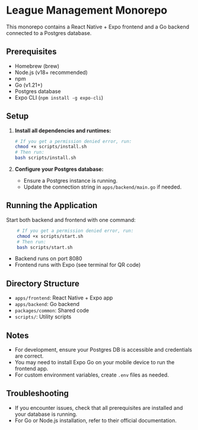 # League Management Monorepo

This monorepo contains a React Native + Expo frontend and a Go backend connected to a Postgres database.

## Prerequisites
- Homebrew (brew)
- Node.js (v18+ recommended)
- npm
- Go (v1.21+)
- Postgres database
- Expo CLI (`npm install -g expo-cli`)

## Setup

1. **Install all dependencies and runtimes:**
   ```bash
   # If you get a permission denied error, run:
   chmod +x scripts/install.sh
   # Then run:
   bash scripts/install.sh
   ```

2. **Configure your Postgres database:**
   - Ensure a Postgres instance is running.
   - Update the connection string in `apps/backend/main.go` if needed.

## Running the Application

Start both backend and frontend with one command:
```bash
    # If you get a permission denied error, run:
    chmod +x scripts/start.sh
    # Then run:
    bash scripts/start.sh
```
- Backend runs on port 8080
- Frontend runs with Expo (see terminal for QR code)

## Directory Structure
- `apps/frontend`: React Native + Expo app
- `apps/backend`: Go backend
- `packages/common`: Shared code
- `scripts/`: Utility scripts

## Notes
- For development, ensure your Postgres DB is accessible and credentials are correct.
- You may need to install Expo Go on your mobile device to run the frontend app.
- For custom environment variables, create `.env` files as needed.

## Troubleshooting
- If you encounter issues, check that all prerequisites are installed and your database is running.
- For Go or Node.js installation, refer to their official documentation.
